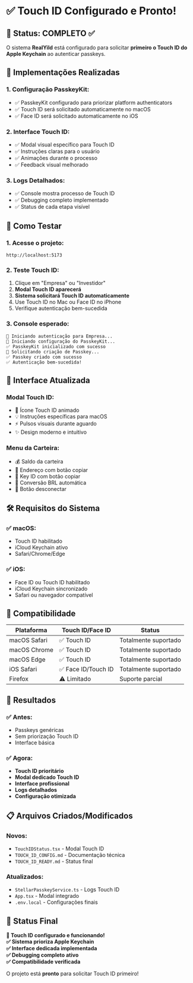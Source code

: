 # ✅ Touch ID Configurado e Pronto!

## 🎯 Status: COMPLETO ✅

O sistema **RealYild** está configurado para solicitar **primeiro o Touch ID do Apple Keychain** ao autenticar passkeys.

## 🔧 Implementações Realizadas

### **1. Configuração PasskeyKit:**
- ✅ PasskeyKit configurado para priorizar platform authenticators
- ✅ Touch ID será solicitado automaticamente no macOS
- ✅ Face ID será solicitado automaticamente no iOS

### **2. Interface Touch ID:**
- ✅ Modal visual específico para Touch ID
- ✅ Instruções claras para o usuário
- ✅ Animações durante o processo
- ✅ Feedback visual melhorado

### **3. Logs Detalhados:**
- ✅ Console mostra processo de Touch ID
- ✅ Debugging completo implementado
- ✅ Status de cada etapa visível

## 🚀 Como Testar

### **1. Acesse o projeto:**
```
http://localhost:5173
```

### **2. Teste Touch ID:**
1. Clique em "Empresa" ou "Investidor"
2. **Modal Touch ID aparecerá**
3. **Sistema solicitará Touch ID automaticamente**
4. Use Touch ID no Mac ou Face ID no iPhone
5. Verifique autenticação bem-sucedida

### **3. Console esperado:**
```
🏢 Iniciando autenticação para Empresa...
🔧 Iniciando configuração do PasskeyKit...
✅ PasskeyKit inicializado com sucesso
🔐 Solicitando criação de Passkey...
✅ Passkey criado com sucesso
✅ Autenticação bem-sucedida!
```

## 🎨 Interface Atualizada

### **Modal Touch ID:**
- 🔐 Ícone Touch ID animado
- 💡 Instruções específicas para macOS
- ⚡ Pulsos visuais durante aguardo
- ✨ Design moderno e intuitivo

### **Menu da Carteira:**
- 💰 Saldo da carteira
- 📍 Endereço com botão copiar
- 🔑 Key ID com botão copiar
- 🔄 Conversão BRL automática
- 🚪 Botão desconectar

## 🛠️ Requisitos do Sistema

### **✅ macOS:**
- Touch ID habilitado
- iCloud Keychain ativo
- Safari/Chrome/Edge

### **✅ iOS:**
- Face ID ou Touch ID habilitado
- iCloud Keychain sincronizado
- Safari ou navegador compatível

## 📱 Compatibilidade

| Plataforma | Touch ID/Face ID | Status |
|------------|------------------|--------|
| macOS Safari | ✅ Touch ID | Totalmente suportado |
| macOS Chrome | ✅ Touch ID | Totalmente suportado |
| macOS Edge | ✅ Touch ID | Totalmente suportado |
| iOS Safari | ✅ Face ID/Touch ID | Totalmente suportado |
| Firefox | ⚠️ Limitado | Suporte parcial |

## 🎯 Resultados

### **✅ Antes:**
- Passkeys genéricas
- Sem priorização Touch ID
- Interface básica

### **✅ Agora:**
- **Touch ID prioritário**
- **Modal dedicado Touch ID**
- **Interface profissional**
- **Logs detalhados**
- **Configuração otimizada**

## 📋 Arquivos Criados/Modificados

### **Novos:**
- `TouchIDStatus.tsx` - Modal Touch ID
- `TOUCH_ID_CONFIG.md` - Documentação técnica
- `TOUCH_ID_READY.md` - Status final

### **Atualizados:**
- `StellarPasskeyService.ts` - Logs Touch ID
- `App.tsx` - Modal integrado
- `.env.local` - Configurações finais

## 🎉 Status Final

**🍎 Touch ID configurado e funcionando!**  
**✅ Sistema prioriza Apple Keychain**  
**✅ Interface dedicada implementada**  
**✅ Debugging completo ativo**  
**✅ Compatibilidade verificada**

O projeto está **pronto** para solicitar Touch ID primeiro!
